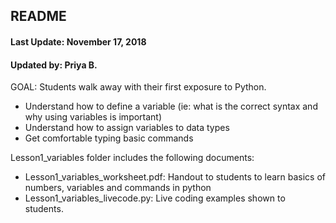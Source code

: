 ## README
#### Last Update: November 17, 2018
#### Updated by: Priya B.

GOAL:  Students walk away with their first exposure to Python.  
* Understand how to define a variable (ie: what is the correct syntax and why using variables is important)
* Understand how to assign variables to data types
* Get comfortable typing basic commands

Lesson1_variables folder includes the following documents:

* Lesson1_variables_worksheet.pdf:  Handout to students to learn basics of numbers, variables and commands in python
* Lesson1_variables_livecode.py:  Live coding examples shown to students.

